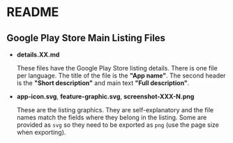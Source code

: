 # README

## Google Play Store Main Listing Files

* **details.XX.md**

  These files have the Google Play Store listing details. There is one file per
  language. The title of the file is the **"App name"**. The second header is
  the **"Short description"** and main text **"Full description"**.

* **app-icon.svg**, **feature-graphic.svg**, **screenshot-XXX-N.png**

  These are the listing graphics. They are self-explanatory and the file names
  match the fields where they belong in the listing. Some are provided as `svg`
  so they need to be exported as `png` (use the page size when exporting).
